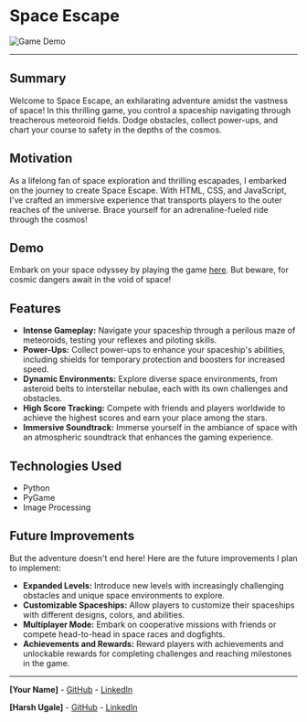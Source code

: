 # Space Escape

![Game Demo](demo.gif)

---

## Summary

Welcome to Space Escape, an exhilarating adventure amidst the vastness of space! In this thrilling game, you control a spaceship navigating through treacherous meteoroid fields. Dodge obstacles, collect power-ups, and chart your course to safety in the depths of the cosmos.

## Motivation

As a lifelong fan of space exploration and thrilling escapades, I embarked on the journey to create Space Escape. With HTML, CSS, and JavaScript, I've crafted an immersive experience that transports players to the outer reaches of the universe. Brace yourself for an adrenaline-fueled ride through the cosmos!

## Demo

Embark on your space odyssey by playing the game [here](https://space-escape-game.com/). But beware, for cosmic dangers await in the void of space!

## Features

- **Intense Gameplay:** Navigate your spaceship through a perilous maze of meteoroids, testing your reflexes and piloting skills.
- **Power-Ups:** Collect power-ups to enhance your spaceship's abilities, including shields for temporary protection and boosters for increased speed.
- **Dynamic Environments:** Explore diverse space environments, from asteroid belts to interstellar nebulae, each with its own challenges and obstacles.
- **High Score Tracking:** Compete with friends and players worldwide to achieve the highest scores and earn your place among the stars.
- **Immersive Soundtrack:** Immerse yourself in the ambiance of space with an atmospheric soundtrack that enhances the gaming experience.

## Technologies Used

- Python
- PyGame
- Image Processing

## Future Improvements

But the adventure doesn't end here! Here are the future improvements I plan to implement:

- **Expanded Levels:** Introduce new levels with increasingly challenging obstacles and unique space environments to explore.
- **Customizable Spaceships:** Allow players to customize their spaceships with different designs, colors, and abilities.
- **Multiplayer Mode:** Embark on cooperative missions with friends or compete head-to-head in space races and dogfights.
- **Achievements and Rewards:** Reward players with achievements and unlockable rewards for completing challenges and reaching milestones in the game.

---

**[Your Name]** - [GitHub](https://github.com/yourusername) - [LinkedIn](https://linkedin.com/in/yourlinkedinprofile)


**[Harsh Ugale]** - [GitHub](https://github.com/HarshalUgale007) - [LinkedIn](https://linkedin.com/in/harshal-ugale)
